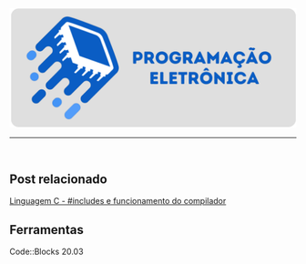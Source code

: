 ![plot](https://raw.githubusercontent.com/programacao-eletronica/img/master/banner.png)

** **

<br /> 

## Post relacionado

[Linguagem C - #includes e funcionamento do compilador](https://programacaoeletronica.wordpress.com/2023/03/12/linguagem-c-includes-e-funcionamento-do-compilador/)

## Ferramentas

Code::Blocks 20.03